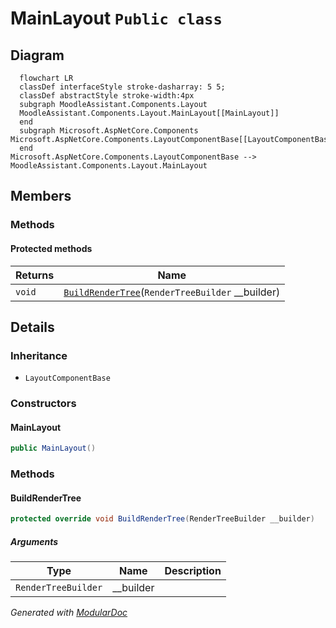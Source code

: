 # MainLayout `Public class`

## Diagram
```mermaid
  flowchart LR
  classDef interfaceStyle stroke-dasharray: 5 5;
  classDef abstractStyle stroke-width:4px
  subgraph MoodleAssistant.Components.Layout
  MoodleAssistant.Components.Layout.MainLayout[[MainLayout]]
  end
  subgraph Microsoft.AspNetCore.Components
Microsoft.AspNetCore.Components.LayoutComponentBase[[LayoutComponentBase]]
  end
Microsoft.AspNetCore.Components.LayoutComponentBase --> MoodleAssistant.Components.Layout.MainLayout
```

## Members
### Methods
#### Protected  methods
| Returns | Name |
| --- | --- |
| `void` | [`BuildRenderTree`](#buildrendertree)(`RenderTreeBuilder` __builder) |

## Details
### Inheritance
 - `LayoutComponentBase`

### Constructors
#### MainLayout
```csharp
public MainLayout()
```

### Methods
#### BuildRenderTree
```csharp
protected override void BuildRenderTree(RenderTreeBuilder __builder)
```
##### Arguments
| Type | Name | Description |
| --- | --- | --- |
| `RenderTreeBuilder` | __builder |   |

*Generated with* [*ModularDoc*](https://github.com/hailstorm75/ModularDoc)
